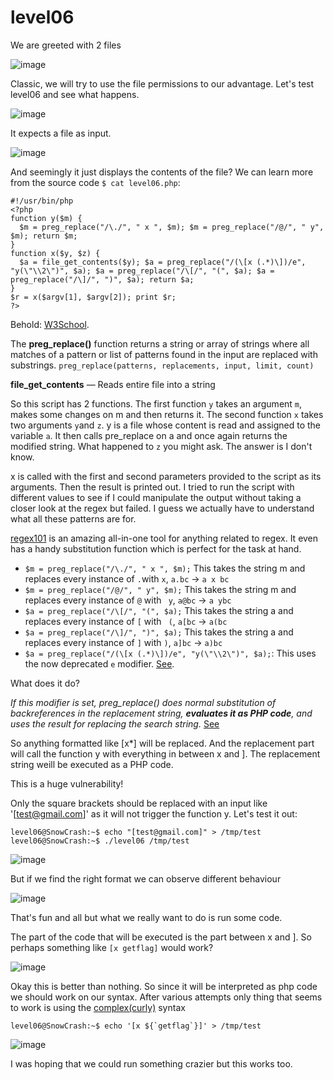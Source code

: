 # level06
We are greeted with 2 files

![image](https://github.com/user-attachments/assets/e705909d-7955-4dda-82f1-556b08d28e73)

Classic, we will try to use the file permissions to our advantage. Let's test level06 and see what happens.

![image](https://github.com/user-attachments/assets/6cce5522-b0d1-45d8-8b54-dfed3e628d6b)

It expects a file as input.

![image](https://github.com/user-attachments/assets/fcf9a06a-e847-479a-a539-a96af71835f9)

And seemingly it just displays the contents of the file? We can learn more from the source code `$ cat level06.php`:

```
#!/usr/bin/php
<?php
function y($m) {
  $m = preg_replace("/\./", " x ", $m); $m = preg_replace("/@/", " y", $m); return $m;
}
function x($y, $z) {
  $a = file_get_contents($y); $a = preg_replace("/(\[x (.*)\])/e", "y(\"\\2\")", $a); $a = preg_replace("/\[/", "(", $a); $a = 
preg_replace("/\]/", ")", $a); return $a;
}
$r = x($argv[1], $argv[2]); print $r;
?>
```
Behold: [W3School](https://www.w3schools.com/php/php_syntax.asp). 

The **preg_replace()** function returns a string or array of strings where all matches of a pattern or list of patterns found in the input are replaced with substrings. `preg_replace(patterns, replacements, input, limit, count)`

**file_get_contents** — Reads entire file into a string

So this script has 2 functions. The first function `y` takes an argument `m`, makes some changes on m and then returns it. The second function `x` takes two arguments `y`and `z`. y is a file whose content is read and assigned to the variable `a`. It then calls pre_replace on a and once again returns the modified string. What happened to `z` you might ask. The answer is I don't know. 

x is called with the first and second parameters provided to the script as its arguments. Then the result is printed out. I tried to run the script with different values to see if I could manipulate the output without taking a closer look at the regex but failed. I guess we actually have to understand what all these patterns are for.

[regex101](https://regex101.com/) is an amazing all-in-one tool for anything related to regex. It even has a handy substitution function which is perfect for the task at hand.

- `$m = preg_replace("/\./", " x ", $m);` This takes the string m and replaces every instance of `.`with ` x `, `a.bc` -> `a x bc`
- `$m = preg_replace("/@/", " y", $m);` This takes the string m and replaces every instance of `@` with ` y`, `a@bc` -> `a ybc`  
- `$a = preg_replace("/\[/", "(", $a);` This takes the string a and replaces every instance of `[` with ` (`, `a[bc` -> `a(bc`
- `$a = preg_replace("/\]/", ")", $a);` This takes the string a and replaces every instance of `]` with `)`, `a]bc` -> `a)bc`
-  `$a = preg_replace("/(\[x (.*)\])/e", "y(\"\\2\")", $a);`: This uses the now deprecated `e` modifier. [See](https://www.php.net/manual/en/reference.pcre.pattern.modifiers.php).

What does it do?

_If this modifier is set, preg_replace() does normal substitution of backreferences in the replacement string, **evaluates it as PHP code**, and uses the result for replacing the search string._ [See](https://wiki.php.net/rfc/remove_preg_replace_eval_modifier)

So anything formatted like [x*] will be replaced. And the replacement part will call the function y with everything in between x and ]. The replacement string weill be executed as a PHP code.

This is a huge vulnerability!

Only the square brackets should be replaced with an input like '[test@gmail.com]' as it will not trigger the function y. Let's test it out:

`level06@SnowCrash:~$ echo "[test@gmail.com]" > /tmp/test`
`level06@SnowCrash:~$ ./level06 /tmp/test`

![image](https://github.com/user-attachments/assets/7db9f00c-7dfe-4682-965e-f26a5acda24e)

But if we find the right format we can observe different behaviour

![image](https://github.com/user-attachments/assets/0dcb8215-bc40-4bcb-9a54-5575b24f5e56)

That's fun and all but what we really want to do is run some code.

The part of the code that will be executed is the part between x and ]. 
So perhaps something like `[x getflag]` would work?

![image](https://github.com/user-attachments/assets/2e1ddd1b-6cf3-42a8-9427-e52e05d7527f)

Okay this is better than nothing. So since it will be interpreted as php code we should work on our syntax. After various attempts only thing that seems to work is using the [complex(curly)](https://www.php.net/manual/en/language.types.string.php) syntax

```
level06@SnowCrash:~$ echo '[x ${`getflag`}]' > /tmp/test
```

![image](https://github.com/user-attachments/assets/d6b82106-52d5-4ba7-a558-80539c766f09)

I was hoping that we could run something crazier but this works too.
